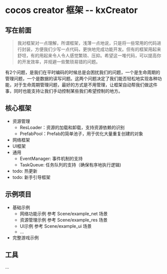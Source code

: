 
# cocos creator 框架 -- kxCreator

## 写在前面

> 我对框架对一点理解，所谓框架，浅薄一点地说，只是将一些常用的代码进行封装，方便我们少写一点代码，更快地完成功能开发。但有的框架用起来舒坦，有的用起来令人令人感觉繁琐、压抑。希望这一堆代码，可以提高你的开发效率，并规避一些繁琐易错的问题。

有2个问题，是我们在平时编码的时候总是会困扰我们的问题，一个是生命周期的管理问题，一个是数据的读写问题。这两个问题决定了我们能否轻松地实现各种功能，对于生命周期管理问题，最好的方式是不用管理，让框架自动帮我们做这件事，同时也能支持让我们手动控制某些我们希望控制的地方。

## 核心框架

* 资源管理
  * ResLoader：资源的加载和卸载，支持资源依赖的识别
  * PrefabPool：Prefab的简单池子，用于优化大量重复创建的对象
* 网络框架
* UI框架
* 通用
  * EventManager: 事件机制的支持
  * TaskQueue: 任务队列的支持（确保有序地执行逻辑)
* todo: 热更新
* todo: 新手引导框架

## 示例项目

* 基础示例
  * 网络功能示例 参考 Scene/example_net 场景
  * 资源管理示例 参考 Scene/example_res 场景
  * UI示例 参考 Scene/example_ui 场景
  * ...
* 完整游戏示例

## 工具

...
